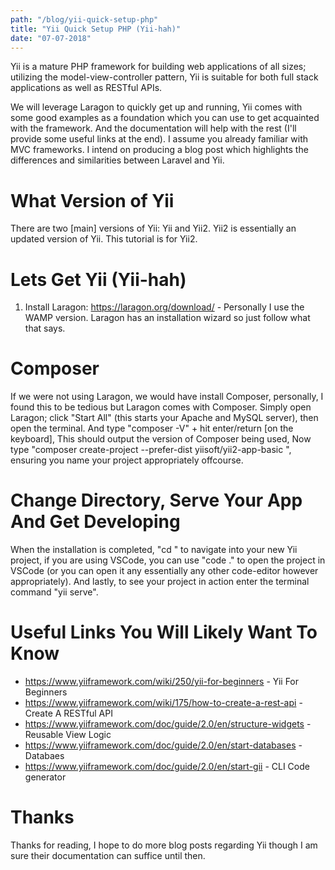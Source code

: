 ```yaml
--- 
path: "/blog/yii-quick-setup-php"
title: "Yii Quick Setup PHP (Yii-hah)" 
date: "07-07-2018" 
--- 
```


Yii is a mature PHP framework for building web applications of all sizes; utilizing the model-view-controller pattern, Yii is suitable for both full stack applications as well as RESTful APIs. 
<!-- more --> 

We will leverage Laragon to quickly get up and running, Yii comes with some good examples as a foundation which you can use to get acquainted with the framework. And the documentation will help with the rest (I'll provide some useful links at the end). I assume you already familiar with MVC frameworks. I intend on producing a blog post which highlights the differences and similarities between Laravel and Yii. 

# What Version of Yii 
There are two [main] versions of Yii: Yii and Yii2. Yii2 is essentially an updated version of Yii. This tutorial is for Yii2. 

# Lets Get Yii (Yii-hah)
1. Install Laragon: https://laragon.org/download/ - Personally I use the WAMP version. Laragon has an installation wizard so just follow what that says. 

# Composer 
If we were not using Laragon, we would have install Composer, personally, I found this to be tedious but Laragon comes with Composer. Simply open Laragon; click "Start All" (this starts your Apache and MySQL server), then open the terminal. And type "composer -V" + hit enter/return [on the keyboard], This should output the version of Composer being used, Now type "composer create-project --prefer-dist yiisoft/yii2-app-basic <project-name>", ensuring you name your project appropriately offcourse. 

# Change Directory, Serve Your App And Get Developing 
When the installation is completed, "cd <project-name>" to navigate into your new Yii project, if you are using VSCode, you can use "code ." to open the project in VSCode (or you can open it any essentially any other code-editor however appropriately). And lastly, to see your project in action enter the terminal command "yii serve". 

# Useful Links You Will Likely Want To Know 
* https://www.yiiframework.com/wiki/250/yii-for-beginners - Yii For Beginners 
* https://www.yiiframework.com/wiki/175/how-to-create-a-rest-api - Create  A RESTful API 
* https://www.yiiframework.com/doc/guide/2.0/en/structure-widgets - Reusable View Logic 
* https://www.yiiframework.com/doc/guide/2.0/en/start-databases - Databaes 
* https://www.yiiframework.com/doc/guide/2.0/en/start-gii - CLI Code generator 

# Thanks 
Thanks for reading, I hope to do more blog posts regarding Yii though I am sure their documentation can suffice until then. 
